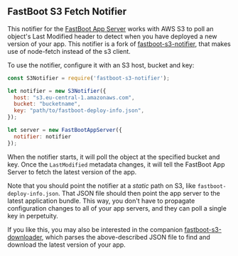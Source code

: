 ## FastBoot S3 Fetch Notifier

This notifier for the [FastBoot App Server][app-server] works with AWS
S3 to poll an object's Last Modified header to detect when you have
deployed a new version of your app. This notifier is a fork of
[fastboot-s3-notifier](https://github.com/tomdale/fastboot-s3-notifier),
that makes use of node-fetch instead of the s3 client.

[app-server]: https://github.com/ember-fastboot/fastboot-app-server

To use the notifier, configure it with an S3 host, bucket and key:

```js
const S3Notifier = require('fastboot-s3-notifier');

let notifier = new S3Notifier({
  host: "s3.eu-central-1.amazonaws.com",
  bucket: "bucketname",
  key: "path/to/fastboot-deploy-info.json",
});

let server = new FastBootAppServer({
  notifier: notifier
});
```

When the notifier starts, it will poll the object at the specified
bucket and key. Once the `LastModified` metadata changes, it will tell
the FastBoot App Server to fetch the latest version of the app.

Note that you should point the notifier at a _static_ path on S3, like
`fastboot-deploy-info.json`. That JSON file should then point the app
server to the latest application bundle. This way, you don't have to
propagate configuration changes to all of your app servers, and they can
poll a single key in perpetuity.

If you like this, you may also be interested in the companion
[fastboot-s3-downloader](https://github.com/tomdale/fastboot-s3-downloader),
which parses the above-described JSON file to find and download the
latest version of your app.
